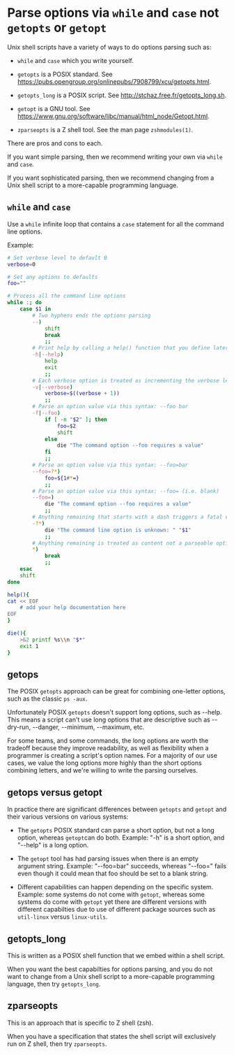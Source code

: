 # Parse options via `while` and `case` not `getopts` or `getopt`

Unix shell scripts have a variety of ways to do options parsing such as:

* `while` and `case` which you write yourself.

* `getopts` is a POSIX standard. See <https://pubs.opengroup.org/onlinepubs/7908799/xcu/getopts.html>.

* `getopts_long` is a POSIX script. See <http://stchaz.free.fr/getopts_long.sh>.

* `getopt` is a GNU tool. See <https://www.gnu.org/software/libc/manual/html_node/Getopt.html>.

* `zparseopts` is a Z shell tool. See the man page `zshmodules(1)`.

There are pros and cons to each.

If you want simple parsing, then we recommend writing your own via `while` and `case`.

If you want sophisticated parsing, then we recommend changing from a Unix shell script to a more-capable programming language.


## `while` and `case`

Use a `while` infinite loop that contains a `case` statement for all the command line options.

Example:

```sh
# Set verbose level to default 0 
verbose=0

# Set any options to defaults
foo=""

# Process all the command line options
while :; do
    case $1 in
        # Two hyphens ends the options parsing
        --)
            shift
            break
            ;;
        # Print help by calling a help() function that you define later
        -h|--help)
            help
            exit
            ;;
        # Each verbose option is treated as incrementing the verbose level
        -v|--verbose)
            verbose=$((verbose + 1))
            ;;
        # Parse an option value via this syntax: --foo bar
        -f|--foo)
            if [ -n "$2" ]; then
                foo=$2
                shift
            else
                die "The command option --foo requires a value"
            fi
            ;;
        # Parse an option value via this syntax: --foo=bar
        --foo=?*)
            foo=${1#*=}
            ;;
        # Parse an option value via this syntax: --foo= (i.e. blank)
        --foo=)
            die "The command option --foo requires a value"
            ;;            
        # Anything remaining that starts with a dash triggers a fatal error
        -?*)
            die "The command line option is unknown: " "$1"
            ;;
        # Anything remaining is treated as content not a parseable option
        *)
            break
            ;;
    esac
    shift
done

help(){
cat << EOF
    # add your help documentation here
EOF
}

die(){
    >&2 printf %s\\n "$*"
    exit 1
}
```

## getops

The POSIX `getopts` approach can be great for combining one-letter options, such as the classic `ps -aux`.

Unfortunately POSIX `getopts` doesn't support long options, such as --help. This means a script can't use long options that are descriptive such as --dry-run, --danger, --minimum, --maximum, etc.

For some teams, and some commands, the long options are worth the tradeoff because they improve readability, as well as flexibility when a programmer is creating a script's option names. For a majority of our use cases, we value the long options more highly than the short options combining letters, and we're willing to write the parsing ourselves.


## getops versus getopt

In practice there are significant differences between `getopts` and `getopt` and their various versions on various systems:

* The `getopts` POSIX standard can parse a short option, but not a long option, whereas `getopt`can do both. Example: "-h" is a short option, and "--help" is a long option.

* The `getopt` tool has had parsing issues when there is an empty argument string. Example: "--foo=bar" succeeds, whereas "--foo=" fails even though it could mean that foo should be set to a blank string.

* Different capabilities can happen depending on the specific system. Example: some systems do not come with `getopt`, whereas some systems do come with `getopt` yet there are different versions with different capabilties due to use of different package sources such as `util-linux` versus `linux-utils`.


## getopts_long

This is written as a POSIX shell function that we embed within a shell script.

When you want the best capabilties for options parsing, and you do not want to change from a Unix shell script to a more-capable programming language, then try `getopts_long`.


## zparseopts

This is an approach that is specific to Z shell (zsh).

When you have a specification that states the shell script will exclusively run on Z shell, then try `zparseopts`.
